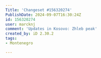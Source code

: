 ```yaml
---
Title: 'Changeset #156320274'
PublishDate: 2024-09-07T16:30:24Z
id: 156320274
user: marcknj
comment: 'Updates in Kosovo: Zhleb peak'
created_by: iD 2.30.2
tags:
- Montenegro

---
```

